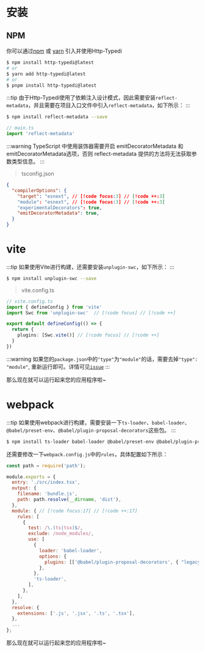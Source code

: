 # 安装

## NPM

你可以通过[npm](https://github.com/fkc-alt/http-typedi/blob/main/LICENSE) 或 [yarn](https://github.com/fkc-alt/http-typedi) 引入并使用Http-Typedi

```sh
$ npm install http-typedi@latest
# or
$ yarn add http-typedi@latest
# or
$ pnpm install http-typedi@latest
```

:::tip 
由于Http-Typedi使用了依赖注入设计模式，因此需要安装`reflect-metadata`，并且需要在项目入口文件中引入`reflect-metadata`，如下所示：
:::

```sh
$ npm install reflect-metadata --save
```

```ts
// main.ts
import 'reflect-metadata'
```
:::warning 
TypeScript 中使用装饰器需要开启 emitDecoratorMetadata 和 emitDecoratorMetadata选项，否则 reflect-metadata 提供的方法将无法获取参数类型信息。
:::
> tsconfig.json
```json
{
  "compilerOptions": {
    "target": "esnext", // [!code focus:3] // [!code ++:3]
    "module": "esnext", // [!code focus:3] // [!code ++:3]
    "experimentalDecorators": true,
    "emitDecoratorMetadata": true,
  }
}
```

# vite
:::tip
 如果使用Vite进行构建，还需要安装`unplugin-swc`，如下所示：
:::

```sh
$ npm install unplugin-swc --save
```

> vite.config.ts
```ts
// vite.config.ts
import { defineConfig } from 'vite'
import Swc from 'unplugin-swc'  // [!code focus] // [!code ++]

export default defineConfig(() => {
  return {
    plugins: [Swc.vite()] // [!code focus] // [!code ++]
  }
})
```

:::warning
如果您的`package.json`中的`"type"`为`"module"`的话，需要去掉`"type": "module"`, 重新运行即可。详情可见[`issue`](https://github.com/fkc-alt/http-typedi/issues/2)
:::

那么现在就可以运行起来您的应用程序啦~

# webpack
:::tip
 如果使用webpack进行构建，需要安装一下`ts-loader`、`babel-loader`、`@babel/preset-env`、`@babel/plugin-proposal-decorators`这些包。
:::

```sh
$ npm install ts-loader babel-loader @babel/preset-env @babel/plugin-proposal-decorators --save-dev
```

还需要修改一下`webpack.config.js`中的`rules`，具体配置如下所示：


```javascript
const path = require('path');

module.exports = {
  entry: './src/index.tsx',
  output: {
    filename: 'bundle.js',
    path: path.resolve(__dirname, 'dist'),
  },
  module: { // [!code focus:17] // [!code ++:17]
    rules: [
      {
        test: /\.(ts|tsx)$/,
        exclude: /node_modules/,
        use: [
          {
            loader: 'babel-loader',
            options: {
              plugins: [['@babel/plugin-proposal-decorators', { "legacy": true }]],
            },
          },
          'ts-loader',
        ],
      },
    ],
  },
  resolve: {
    extensions: ['.js', '.jsx', '.ts', '.tsx'],
  },
  ...
};
```
那么现在就可以运行起来您的应用程序啦~

